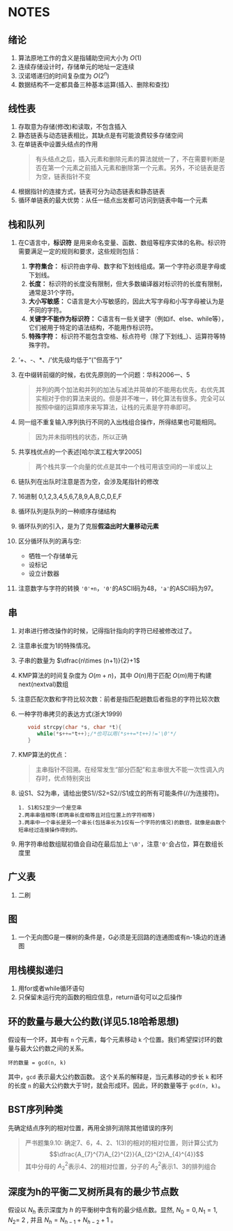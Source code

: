 # NOTES

## 绪论

1. 算法原地工作的含义是指辅助空间大小为 $O(1)$
2. 连续存储设计时，存储单元的地址一定连续
3. 汉诺塔递归的时间复杂度为 $O(2^{n})$
4. 数据结构不一定都具备三种基本运算(插入、删除和查找)

## 线性表

1. 存取意为存储(修改)和读取，不包含插入
2. 静态链表与动态链表相比，其缺点是有可能浪费较多存储空间
3. 在单链表中设置头结点的作用
   >有头结点之后，插入元素和删除元素的算法就统一了，不在需要判断是否在第一个元素之前插入元素和删除第一个元素。另外，不论链表是否为空，链表指针不变
4. 根据指针的连接方式，链表可分为动态链表和静态链表
5. 循环单链表的最大优势：从任一结点出发都可访问到链表中每一个元素

## 栈和队列

1. 在C语言中，**标识符** 是用来命名变量、函数、数组等程序实体的名称。标识符需要满足一定的规则和要求，这些规则包括：
    1. **字符集合：** 标识符由字母、数字和下划线组成。第一个字符必须是字母或下划线。
    2. **长度：** 标识符的长度没有限制，但大多数编译器对标识符的长度有限制，通常是31个字符。
    3. **大小写敏感：** C语言是大小写敏感的，因此大写字母和小写字母被认为是不同的字符。
    4. **关键字不能作为标识符：** C语言有一些关键字（例如if、else、while等），它们被用于特定的语法结构，不能用作标识符。
    5. **特殊字符：** 标识符不能包含空格、标点符号（除了下划线_）、运算符等特殊字符。
2. ‘+、-、*、/’优先级均低于“(”但高于“)”
3. 在中缀转前缀的时候，右优先原则的一个问题：华科2006一、5
   >并列的两个加法和并列的加法与减法并简单的不能用右优先，右优先其实相对于你的算法来说的。但是并不唯一，转化算法有很多。完全可以按照中缀的运算顺序来写算法，让栈的元素是字符串即可。
4. 同一组不重复输入序列执行不同的入出栈组合操作，所得结果也可能相同。
   >因为并未指明栈的状态，所以正确
5. 共享栈优点的一个表述[哈尔滨工程大学2005]
   >两个栈共享一个向量的优点是其中一个栈可用该空间的一半或以上
6. 链队列在出队时注意是否为空，会涉及尾指针的修改
7. 16进制 0,1,2,3,4,5,6,7,8,9,A,B,C,D,E,F
8. 循环队列是队列的一种顺序存储结构
9. 循环队列的引入，是为了克服**假溢出时大量移动元素**
10. 区分循环队列的满与空:
  
    - 牺牲一个存储单元
    - 设标记
    - 设立计数器
11. 注意数字与字符的转换 `'0'+n`，`'0'`的ASCII码为48，`'a'`的ASCII码为97。

## 串

1. 对串进行修改操作的时候，记得指针指向的字符已经被修改过了。
2. 注意串长度为1的特殊情况。
3. 子串的数量为 $\dfrac{n\times (n+1)}{2}+1$
4. KMP算法的时间复杂度为 $O(m+n)$，其中 $O(n)$用于匹配 $O(m)$用于构建next(nextval)数组
5. 注意匹配次数和字符比较次数：前者是指匹配趟数后者指总的字符比较次数
6. 一种字符串拷贝的表达方式(浙大1999)

   ```c++
      void strcpy(char *s, char *t){
         while(*s++=*t++);/*也可以用(*s++=*t++)!='\0'*/
      }
   ```

7. KMP算法的优点：
   >主串指针不回溯。在经常发生“部分匹配”和主串很大不能一次性调入内存时，优点特别突出
8. 设S1、S2为串，请给出使S1//S2=S2//S1成立的所有可能条件(//为连接符)。

   ```text
   1. S1和S2至少一个是空串
   2.两串串值相等(即两串长度相等且对应位置上的字符相等)
   3.两串中一个串长是另一个串长(包括串长为1仅有一个字符的情况)的数倍，就像是由数个短串经过连接操作得到的。
   ```

9. 用字符串给数组赋初值会自动在最后加上`'\0'`，注意`'0'`会占位，算在数组长度里

## 广义表

1. 二刷

## 图

1. 一个无向图G是一棵树的条件是，G必须是无回路的连通图或有n-1条边的连通图

## 用栈模拟递归

1. 用for或者while循环语句
2. 只保留未运行完的函数的相应信息，return语句可以之后操作

## 环的数量与最大公约数(详见5.18哈希思想)

假设有一个环，其中有 `n` 个元素，每个元素移动 `k` 个位置。我们希望探讨环的数量与最大公约数之间的关系。

```plaintext
环的数量 = gcd(n, k)
```

其中，`gcd` 表示最大公约数函数。
这个关系的解释是，当元素移动的步长 `k` 和环的长度 `n` 的最大公约数大于1时，就会形成环。因此，环的数量等于 `gcd(n, k)`。

## BST序列种类

先确定结点序列的相对位置，再用全排列消除其他错误的序列

> 严书题集9.10:
> 确定7、6，4、2、1(3)的相对的相对位置，则计算公式为
> $$\dfrac{A_{7}^{7}A_{2}^{2}}{A_{2}^{2}A_{4}^{4}}$$
> 其中分母的 $A_{2}^{2}$表示4、2的相对位置，分子的 $A_{2}^{2}$表示1、3的排列组合

## 深度为h的平衡二叉树所具有的最少节点数

假设以 $N_h$ 表示深度为 $h$ 的平衡树中含有的最少结点数。显然, $N_0=0, N_1=1, N_2=$ 2 , 并且 $N_h=N_{h-1}+N_{h-2}+1$ 。
